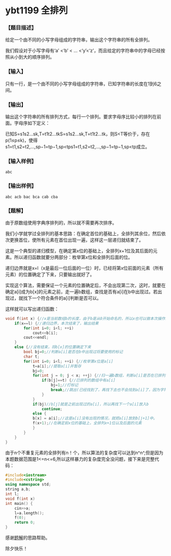 # ybt1199 全排列

### 【题目描述】

给定一个由不同的小写字母组成的字符串，输出这个字符串的所有全排列。

我们假设对于小写字母有‘a’ <‘b’ < ... <‘y’<‘z’，而且给定的字符串中的字母已经按照从小到大的顺序排列。

### 【输入】

只有一行，是一个由不同的小写字母组成的字符串，已知字符串的长度在1到6之间。

### 【输出】

输出这个字符串的所有排列方式，每行一个排列。要求字母序比较小的排列在前面。字母序如下定义：

已知S=s1s2...sk,T=t1t2...tkS=s1s2...sk,T=t1t2...tk，则S<T等价于，存在p(1≤p≤k)，使得s1=t1,s2=t2,...,sp−1=tp−1,sp<tps1=t1,s2=t2,...,sp−1=tp−1,sp<tp成立。

### 【输入样例】

```
abc
```
### 【输出样例】
```
abc acb bac bca cab cba
```

### 【题解】

由于原数组使用字典序排列的，所以就不需要再次排序。

我们小学就学过全排列的基本思路：在确定首位的基础上，全排列其余位，然后依次更换首位，使所有元素在首位出现一遍，这样这一层递归就结束了。

这是一个典型的递归模型，在确定第x位的基础上，全排列x+1位及其后面的元素。所以递归函数就要分两部分：枚举第x位和全排列后面的位。

递归边界就是x=l（x是最后一位后面的一位）时，已经将第x位前面的元素（所有元素）的位置确定了下来，只要输出就好了。

实现这个算法，需要保证一个元素的位置确定后，不会出现第二次，这时，就要在确定a[i]成为b[x]的元素之前，走一遍b数组，查找是否有a[i]在b中出现过。若出现过，就找下一个符合条件的a[i]判断是否可以。

这样就可以写出递归函数：

```c++
void f(int x) {//x是当前数组b的长度，由于b是从0开始命名的，所以x也可以做本次操作的b的当前位的指针
    if(x==l) {//递归边界，本次结束了，输出结果
        for(int i=0; i<l; ++i)
            cout<<b[i];
        cout<<endl;
    }
    else {//没有结束，将b[x]的位置确定下来
        bool bj=0;//判断a[i]是否在b中出现过将要使用的标记
        char t;
        for(int i=0; i<l; ++i) {//枚举第x位是a[i]
            t=a[i];//提取a[i]并暂存
            bj=0;
            for(int j = 0; j < x; ++j) {//扫一遍b数组，判断a[i]是否在已排列的数组中出现
                if(b[j]==t) {//已排列的数组中有a[i]
                    bj=1;//打标记
                    break;//跳出(已经找到了，再找下去也不会找到a[i]了，因为字符串不重复)
                }
            }
            if(bj)//b[j]就是之前出现过的a[i]，所以再找下一个a[i]放入b
                continue;
            else {
            b[x] = a[i];//这是a[i]没有出现的情况，就把a[i]放到b[j+1]中。
            f(x+1);//在确定前x位的基础上，全排列x+1位以及后面的元素
            }
        }
    }
}
```

由于n个不重复元素的全排列有n！个，所以算法的复杂度可以达到n^n^,但是因为本题数据范围是1<=n<=6,所以这样暴力的复杂度完全没问题，接下来是完整代码：

```c++
#include<iostream>
#include<cstring>
using namespace std;
string a,b;
int l;
void f(int x)
int main() {
    cin>>a;
    l=a.length();
    f(0);
    return 0;
}
```

感谢[题解](https://www.jianshu.com/p/9c1885ef0cb7)的思路帮助。

除夕快乐！

